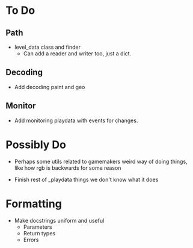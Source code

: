 # To Do

## Path

- level_data class and finder
  - Can add a reader and writer too, just a dict.

## Decoding

- Add decoding paint and geo

## Monitor

- Add monitoring playdata with events for changes.

# Possibly Do

- Perhaps some utils related to gamemakers weird way of doing things, like how rgb is backwards for some reason

- Finish rest of _playdata things we don't know what it does

# Formatting

- Make docstrings uniform and useful
  - Parameters
  - Return types
  - Errors